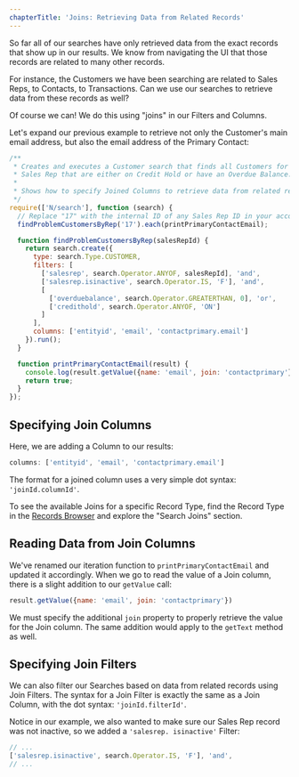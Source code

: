 ```yaml
---
chapterTitle: 'Joins: Retrieving Data from Related Records'
---
```


So far all of our searches have only retrieved data from the exact records that show up in our results. We know from 
navigating the UI that those records are related to many other records.

For instance, the Customers we have been searching are related to Sales Reps, to Contacts, to Transactions. Can we 
use our searches to retrieve data from these records as well?

Of course we can! We do this using "joins" in our Filters and Columns.

Let's expand our previous example to retrieve not only the Customer's main email address, but also the email address 
of the Primary Contact:

```javascript
/**
 * Creates and executes a Customer search that finds all Customers for a specific
 * Sales Rep that are either on Credit Hold or have an Overdue Balance.
 *
 * Shows how to specify Joined Columns to retrieve data from related records
 */
require(['N/search'], function (search) {
  // Replace "17" with the internal ID of any Sales Rep ID in your account
  findProblemCustomersByRep('17').each(printPrimaryContactEmail);

  function findProblemCustomersByRep(salesRepId) {
    return search.create({
      type: search.Type.CUSTOMER,
      filters: [
        ['salesrep', search.Operator.ANYOF, salesRepId], 'and',
        ['salesrep.isinactive', search.Operator.IS, 'F'], 'and',
        [
          ['overduebalance', search.Operator.GREATERTHAN, 0], 'or',
          ['credithold', search.Operator.ANYOF, 'ON']
        ]
      ],
      columns: ['entityid', 'email', 'contactprimary.email']
    }).run();
  }

  function printPrimaryContactEmail(result) {
    console.log(result.getValue({name: 'email', join: 'contactprimary'}));
    return true;
  }
});
```

## Specifying Join Columns

Here, we are adding a Column to our results:

```javascript
columns: ['entityid', 'email', 'contactprimary.email']
```

The format for a joined column uses a very simple dot syntax: `'joinId.columnId'`.

To see the available Joins for a specific Record Type, find the Record Type in the
[Records Browser](https://system.netsuite.com/help/helpcenter/en_US/srbrowser/Browser2023_1/script/record/account.html)
and explore the "Search Joins" section.

## Reading Data from Join Columns

We've renamed our iteration function to `printPrimaryContactEmail` and updated it accordingly.  When we go to read 
the value of a Join column, there is a slight addition to our `getValue` call:

```javascript
result.getValue({name: 'email', join: 'contactprimary'})
```

We must specify the additional `join` property to properly retrieve the value for the Join column. The same addition 
would apply to the `getText` method as well.

## Specifying Join Filters

We can also filter our Searches based on data from related records using Join Filters. The syntax for a Join Filter 
is exactly the same as a Join Column, with the dot syntax: `'joinId.filterId'`.

Notice in our example, we also wanted to make sure our Sales Rep record was not inactive, so we added a `'salesrep.
isinactive'` Filter:

```javascript
// ...
['salesrep.isinactive', search.Operator.IS, 'F'], 'and',
// ...
```
